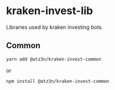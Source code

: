 # kraken-invest-lib

Libraries used by kraken investing bots.


## Common

```bash
yarn add @atz3n/kraken-invest-common
```

or

```bash
npm install @atz3n/kraken-invest-common
```